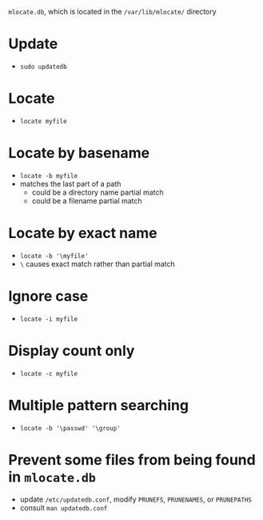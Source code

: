 `mlocate.db`, which is located in the `/var/lib/mlocate/` directory

# Update
- `sudo updatedb`

# Locate
- `locate myfile`

# Locate by basename
- `locate -b myfile`
- matches the last part of a path
  - could be a directory name partial match
  - could be a filename partial match

# Locate by exact name
- `locate -b '\myfile'`
- `\` causes exact match rather than partial match

# Ignore case
- `locate -i myfile`

# Display count only
- `locate -c myfile`

# Multiple pattern searching
- `locate -b '\passwd' '\group'`

# Prevent some files from being found in `mlocate.db`
- update `/etc/updatedb.conf`, modify `PRUNEFS`, `PRUNENAMES`, or `PRUNEPATHS`
- consult `man updatedb.conf`
